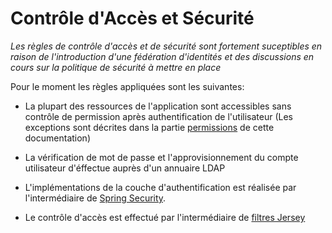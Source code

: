 # Contrôle d'Accès et Sécurité

*Les règles de contrôle d'accès et de sécurité sont fortement suceptibles en raison de l'introduction d'une fédération d'identités et des discussions en cours sur la politique de sécurité à mettre en place*

Pour le moment les règles appliquées sont les suivantes:

 - La plupart des ressources de l'application sont accessibles sans contrôle de permission après authentification de l'utilisateur (Les exceptions sont décrites dans la partie [permissions](./permissions.md) de cette documentation)

 - La vérification de mot de passe et l'approvisionnement du compte utilisateur d'éffectue auprès d'un annuaire LDAP

 - L'implémentations de la couche d'authentification est réalisée par l'intermédiaire de  [Spring Security](https://projects.spring.io/spring-security/).

 - Le contrôle d'accès est effectué par l'intermédiaire de  [filtres Jersey](./permissions.md)